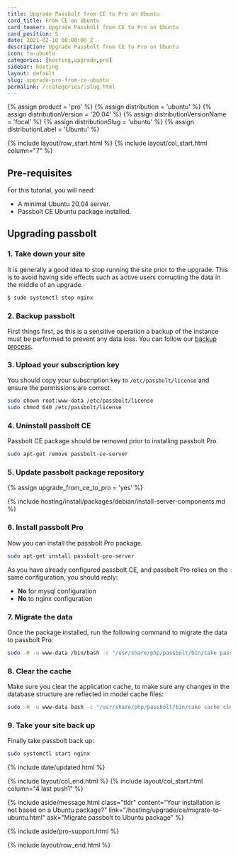 ```yaml
---
title: Upgrade Passbolt from CE to Pro on Ubuntu
card_title: From CE on Ubuntu
card_teaser: Upgrade Passbolt from CE to Pro on Ubuntu
card_position: 5
date: 2021-02-10 00:00:00 Z
description: Upgrade Passbolt from CE to Pro on Ubuntu
icon: fa-ubuntu
categories: [hosting,upgrade,pro]
sidebar: hosting
layout: default
slug: upgrade-pro-from-ce-ubuntu
permalink: /:categories/:slug.html
---
```


{% assign product = 'pro' %}
{% assign distribution = 'ubuntu' %}
{% assign distributionVersion = '20.04' %}
{% assign distributionVersionName = 'focal' %}
{% assign distributionSlug = 'ubuntu' %}
{% assign distributionLabel = 'Ubuntu' %}

{% include layout/row_start.html %}
{% include layout/col_start.html column="7" %}

## Pre-requisites

For this tutorial, you will need:
- A minimal Ubuntu 20.04 server.
- Passbolt CE Ubuntu package installed.

## Upgrading passbolt

### 1. Take down your site

It is generally a good idea to stop running the site prior to the upgrade. This is to avoid having side effects
such as active users corrupting the data in the middle of an upgrade.

```bash
$ sudo systemctl stop nginx
```

### 2. Backup passbolt

First things first, as this is a sensitive operation a backup of the instance must be performed to prevent any data loss.
You can follow our [backup process](/hosting/backup/debian).

### 3. Upload your subscription key

You should copy your subscription key to `/etc/passbolt/license` and ensure the permissions are correct.

```bash
sudo chown root:www-data /etc/passbolt/license
sudo chmod 640 /etc/passbolt/license
```

### 4. Uninstall passbolt CE

Passbolt CE package should be removed prior to installing passbolt Pro.

```bash
sudo apt-get remove passbolt-ce-server
```

### 5. Update passbolt package repository

{% assign upgrade_from_ce_to_pro = 'yes' %}

{% include hosting/install/packages/debian/install-server-components.md %}
### 6. Install passbolt Pro

Now you can install the passbolt Pro package.

```bash
sudo apt-get install passbolt-pro-server
```

As you have already configured passbolt CE, and passbolt Pro relies on the same configuration, you should reply:

- **No** for mysql configuration
- **No** to nginx configuration

### 7. Migrate the data

Once the package installed, run the following command to migrate the data to passbolt Pro:

```bash
sudo -H -u www-data /bin/bash -c "/usr/share/php/passbolt/bin/cake passbolt migrate"
```

### 8. Clear the cache

Make sure you clear the application cache, to make sure any changes in the database structure are reflected in 
model cache files:

```bash
sudo -H -u www-data bash -c "/usr/share/php/passbolt/bin/cake cache clear_all"
```

### 9. Take your site back up

Finally take passbolt back up:

```bash
sudo systemctl start nginx
```


{% include date/updated.html %}

{% include layout/col_end.html %}
{% include layout/col_start.html column="4 last push1" %}

{% include aside/message.html
class="tldr"
content="Your installation is not based on a Ubuntu package?"
link="/hosting/upgrade/ce/migrate-to-ubuntu.html"
ask="Migrate passbolt to Ubuntu package"
%}

{% include aside/pro-support.html %}

{% include layout/row_end.html %}
